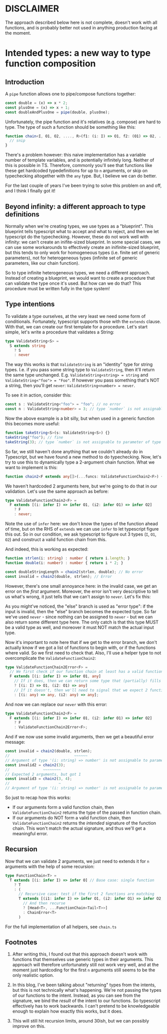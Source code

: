# DISCLAIMER
The approach described below here is not complete, doesn't work with all functions, and is probably better not used in anything production facing at the moment.

# Intended types: a new way to type function composition

## Introduction
A `pipe` function allows one to pipe/compose functions together:

```js
const double = (x) => x * 2;
const plusOne = (x) => x + 1;
const doubleAndPlusOne = pipe(double, plusOne);
```

Unfortunately, the pipe function and it's relatives (e.g. compose) are hard to type. The type of such a function should be something like this:

```ts
function chain<I, O1, O2, ...., R>(f1: (i: I) => O1, f2: (O1) => O2, ...., fn: (On) => R) : R {
  // snip
}
```

There's a problem however: this naive implementation has a variable number of template variables, and is potentially infinitely long. Neither of this is possible in TS. Therefore, commonly you'll see that functions like these get hardcoded typedefinitions for up to `n` arguments, or skip on typechecking altogether with the `any` type. But, I believe we can do better.

For the last couple of years I've been trying to solve this problem on and off, and I think I finally got it!

## Beyond infinity: a different approach to type definitions
Normally when we're creating types, we use types as a "blueprint". This blueprint tells typescript what to accept and what to reject, and then we let typescript do the typechecking. However, these do not work well with infinity: we can't create an inifite-sized blueprint. In some special cases, we can use some workarounds to effectively create an inifinite-sized blueprint, but this tends to only work for homogeneous types (i.e. finite set of generic parameters), not for heterogeneous types (infinite set of generic parameters, like our chain function).

So to type infinite heterogeneous types, we need a different approach. Instead of creating a blueprint, we would want to create a procedure that can validate the type once it's used. But how can we do that? This procedure must be written fully in the type system!

## Type intentions
To validate a type ourselves, at the very least we need some form of conditionals. Fortunately, typescript supports those with the `extends` clause. With that, we can create our first template for a procedure. Let's start simple, let's write a procedure that validates a String:

```ts
type ValidateString<S> =
  S extends string
    ? S
    : never
```

The way this works is that `ValidateString` is an "identity" type for string types. I.e. if you pass some string type to `ValidateString`, then it'll return the same type unchanged. E.g. `ValidateString<string> = string` and `ValidateString<"foo"> = "Foo"`.
If however you pass something that's NOT a string, then you'll get `never`: `ValidateString<number> = never`.

To see it in action, consider this:
```ts
const s : ValidateString<"foo"> = "foo"; // no error
const n : ValidateString<number> = 3; // type `number` is not assignable to type `never`
```

Now the above example is a bit silly, but when used in a generic function this becomes more useful:

```ts
function takeString<S>(s: ValidateString<S>) {}
takeString("foo"); // fine
takeString(3); // type `number` is not assignable to parameter of type `never`
```

So far, we still haven't done anything that we couldn't already do in Typescript, but we have found a new method to do typechecking. Now, let's try to use this to dynamically type a 2-argument chain function. What we want to implement is this:

```ts
function chain2<F extends any[]>(...funcs: ValidateFunctionChain2<F>) {}
```

We haven't hardcoded 2 arguments here, but we're going to do that in our validation. Let's use the same approach as before:

```ts
type ValidateFunctionChain2<F> =
  F extends [(i: infer I) => infer O1, (i2: infer O1) => infer O2]
    ? F
    : never;
```
Note the use of `infer` here: we don't know the types of the function ahead of time, but on the RHS of `extends` we can use `infer` to let typescript figure this out. So in our condition, we ask typescript to figure out 3 types (`I`, `O1`, `O2`) and construct a valid function chain from this.

And indeed, this is working as expected:

```ts
function strlen(i: string) : number { return i.length; }
function double(i: number) : number { return i * 2; }

const doubleStringLength = chain2(strlen, double); // No error
const invalid = chain2(double, strlen); // Error
```

However, there's one small annoyance here: in the invalid case, we get an error on the _first_ argument. Moreover, the error isn't very descriptive to tell us what's wrong, it just tells that we can't assign to `never`. Let's fix this:

As you might've noticed, the "else" branch is used as "error type": if the input is invalid, then the "else" branch becomes the expected type. So far we've used `never` - since nothing can be assigned to `never` - but we can also return some different type here. The only catch is that this type MUST be a valid type as well, and moreover it must NOT match the actual input type.

Now it's important to note here that if we get to the error branch, we don't actually know if we got a list of functions to begin with, or if the functions where valid. So we first need to check that. Also, I'll use a helper type to not overcomplicate the `ValidateFunctionChain2`:

```ts
type ValidateFunctionChain2Error<F> =
  // We first check if our function chain at least has a valid function as first argument
  F extends [(i: infer I) => infer O1, any]
    // If it does, then we can return some type that (partially) fills in the intended type of the second parameter
    ? [(i: I) => O1, (i2: O1) => any]
    // If it doesn't, then we'll need to signal that we expect 2 functions
    : [(i: any) => any, (i2: any) => any];
```

And now we can replace our `never` with this error:
```ts
type ValidateFunctionChain2<F> =
  F extends [(i: infer I) => infer O1, (i2: infer O1) => infer O2]
    ? F
    : ValidateFunctionChain2Error<F>;
```

And if we now use some invalid arguments, then we get a beautiful error message:
```ts
const invalid = chain2(double, strlen);
//                             ~~~~~~
// Argument of type '(i: string) => number' is not assignable to parameter of type '(i2: number) => any'.
const invalid2 = chain2(3);
//               ~~~~~~~~
// Expected 2 arguments, but got 1
const invalid3 = chain2(3, 4);
//                      ~
// Argument of type '(i: string) => number' is not assignable to parameter of type '(i2: number) => any'.
```

So just to recap how this works:
- If our arguments form a valid function chain, then `ValidateFunctionChain2` returns the type of the passed in function chain.
- If our arguments do NOT form a valid function chain, then `ValidateFunctionChain2` returns the _intended_ signature of the function chain. This won't match the actual signature, and thus we'll get a meaningful error.

## Recursion

Now that we can validate 2 arguments, we just need to extends it for `n` arguments with the help of some recursion:

```ts
type FunctionChain<T> =
  T extends [(i: infer I) => infer O] // Base case: single function
    ? T
    : (
      // Recursive case: test if the first 2 functions are matching
      T extends [(i1: infer I) => infer O1, (i2: infer O1) => infer O2, ...(infer REST)]
        // And then recurse
        ? [Head<T>, ...FunctionChain<Tail<T>>]
        : ChainError<T>
      )
```

For the full implementation of all helpers, see `chain.ts`

## Footnotes
1. After writing this, I found out that this approach doesn't work with functions that themselves use generic types in their arguments. This approach will therefore unfortunately still not work very well, and at the moment just hardcoding for the first `n` arguments still seems to be the only realistic option.

2. In this blog, I've been talking about "returning" types from the intents, but this is not technically what's happening. We're not passing the types of our functions to the intent. Instead, as you can see from the signature, we bind the _result_ of the intent to our functions. So typescript effectively has to work backwards. I can't pretend to be knowledgeable enough to explain how exactly this works, but it does.

3. This will still hit recursion limits, around 30ish, but we can possibly improve on this.
